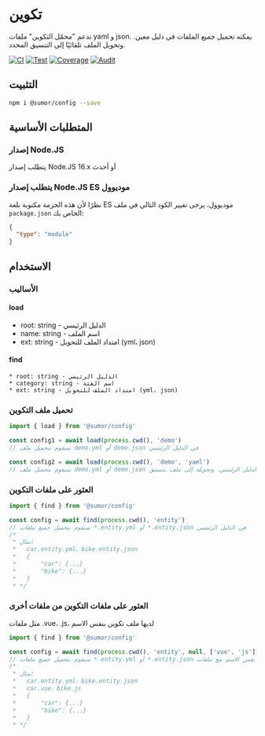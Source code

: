 # تكوين

تدعم "محمّل التكوين" ملفات yaml و json. يمكنه تحميل جميع الملفات في دليل معين.
وتحويل الملف تلقائيًا إلى التنسيق المحدد.

[![CI](https://github.com/sumor-cloud/config/actions/workflows/ci.yml/badge.svg)](https://github.com/sumor-cloud/config/actions/workflows/ci.yml)
[![Test](https://github.com/sumor-cloud/config/actions/workflows/ut.yml/badge.svg)](https://github.com/sumor-cloud/config/actions/workflows/ut.yml)
[![Coverage](https://github.com/sumor-cloud/config/actions/workflows/coverage.yml/badge.svg)](https://github.com/sumor-cloud/config/actions/workflows/coverage.yml)
[![Audit](https://github.com/sumor-cloud/config/actions/workflows/audit.yml/badge.svg)](https://github.com/sumor-cloud/config/actions/workflows/audit.yml)

## التثبيت

```bash
npm i @sumor/config --save
```

## المتطلبات الأساسية

### إصدار Node.JS

يتطلب إصدار Node.JS 16.x أو أحدث

### يتطلب إصدار Node.JS ES موديوول

نظرًا لأن هذه الحزمة مكتوبة بلغة ES موديوول،
يرجى تغيير الكود التالي في ملف `package.json` الخاص بك:

```json
{
  "type": "module"
}
```

## الاستخدام

### الأساليب

#### load

- root: string - الدليل الرئيسي
- name: string - اسم الملف
- ext: string - امتداد الملف للتحويل (yml، json)

#### find

    * root: string - الدليل الرئيسي
    * category: string - اسم الفئة
    * ext: string - امتداد الملف للتحويل (yml، json)

### تحميل ملف التكوين

```javascript
import { load } from '@sumor/config'

const config1 = await load(process.cwd(), 'demo')
// سيقوم بتحميل ملف demo.yml أو demo.json في الدليل الرئيسي

const config2 = await load(process.cwd(), 'demo', 'yaml')
// سيقوم بتحميل ملف demo.yml أو demo.json في الدليل الرئيسي، وتحويله إلى ملف بتنسيق yaml
```

### العثور على ملفات التكوين

```javascript
import { find } from '@sumor/config'

const config = await find(process.cwd(), 'entity')
// سيقوم بتحميل جميع ملفات *.entity.yml أو *.entity.json في الدليل الرئيسي
/*
 * مثال:
 *   car.entity.yml، bike.entity.json
 *   {
 *       "car": {...}
 *       "bike": {...}
 *   }
 * */
```

### العثور على ملفات التكوين من ملفات أخرى

مثل ملفات .vue، .js، لديها ملف تكوين بنفس الاسم

```javascript
import { find } from '@sumor/config'

const config = await find(process.cwd(), 'entity', null, ['vue', 'js'])
// سيقوم بتحميل جميع ملفات *.entity.yml أو *.entity.json التي تحمل نفس الاسم مع ملفات *.vue أو *.js في الدليل الرئيسي
/*
 * مثال:
 *   car.entity.yml، bike.entity.json
 *   car.vue، bike.js
 *   {
 *       "car": {...}
 *       "bike": {...}
 *   }
 * */
```
